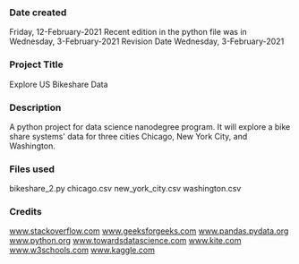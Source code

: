 ### Date created
Friday, 12-February-2021
Recent edition in the python file was in 
Wednesday, 3-February-2021
Revision Date
Wednesday, 3-February-2021

### Project Title
Explore US Bikeshare Data

### Description
A python project for data science nanodegree program. It will explore a bike share systems' data for three cities Chicago, New York City, and Washington.

### Files used
bikeshare_2.py
chicago.csv
new_york_city.csv
washington.csv

### Credits
www.stackoverflow.com
www.geeksforgeeks.com
www.pandas.pydata.org
www.python.org
www.towardsdatascience.com
www.kite.com
www.w3schools.com
www.kaggle.com
